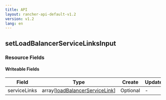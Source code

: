 ```yaml
---
title: API
layout: rancher-api-default-v1.2
version: v1.2
lang: en
---
```


## setLoadBalancerServiceLinksInput



### Resource Fields

#### Writeable Fields

Field | Type | Create | Update | Default | Notes
---|---|---|---|---|---
serviceLinks | array[[loadBalancerServiceLink]({{site.baseurl}}/rancher/{{page.version}}/{{page.lang}}/api/api-resources/loadBalancerServiceLink/)] | Optional | - | - | 



<br>
